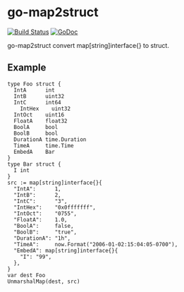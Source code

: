 # go-map2struct

[![Build Status](https://travis-ci.org/yangchenxing/go-map2struct.svg?branch=master)](https://travis-ci.org/yangchenxing/go-map2struct)
[![GoDoc](http://godoc.org/github.com/yangchenxing/go-map2struct?status.svg)](http://godoc.org/github.com/yangchenxing/go-map2struct)

go-map2struct convert map[string]interface{} to struct.

## Example

    type Foo struct {
      IntA      int
      IntB      uint32
      IntC      int64
	    IntHex    uint32
      IntOct    uint16
      FloatA    float32
      BoolA     bool
      BoolB     bool
      DurationA time.Duration
      TimeA     time.Time
      EmbedA    Bar
    }
    type Bar struct {
      I int
    }
    src := map[string]interface{}{
      "IntA":      1,
      "IntB":      2,
      "IntC":      "3",
      "IntHex":    "0x0fffffff",
      "IntOct":    "0755",
      "FloatA":    1.0,
      "BoolA":     false,
      "BoolB":     "true",
      "DurationA": "1h",
      "TimeA":     now.Format("2006-01-02:15:04:05-0700"),
      "EmbedA": map[string]interface{}{
        "I": "99",
      },
    }
    var dest Foo
    UnmarshalMap(dest, src)
